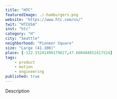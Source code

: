 ```yaml
---
title: "HTC"
featuredImage: ./-hamburgers.png
website: "https://www.htc.com/us/"
twit: "HTCUSA"
inst: "htc"
category: "H"
city: "Seattle"
neighborhood: "Pioneer Square"
size: "Large (41-100)"
place: [-122.33241490179827,47.600404652417524]
tags:
    - product
    - motion
    - engineering
published: true
---
```


Description

